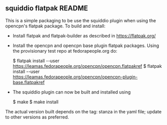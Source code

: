 squiddio flatpak README
-----------------------

This is a simple packaging to be use the squiddio plugin when using the opencpn's
flatpak package. To build and install:

  - Install flatpak and flatpak-builder as described in https://flatpak.org/
  - Install the opencpn and opencpn base plugin flatpak packages. Using  the
    provisionary test repo at fedorapeople.org do:

      $ flatpak install --user \
          https://leamas.fedorapeople.org/opencpn/opencpn.flatpakref
      $ flatpak install --user \
          https://leamas.fedorapeople.org/opencpn/opencpn-plugin-base.flatpakref

  - The squiddio plugin can now be built and installed using

      $ make
      $ make install

The actual version built depends on the tag: stanza in the yaml file; update to
other versions as preferred.
